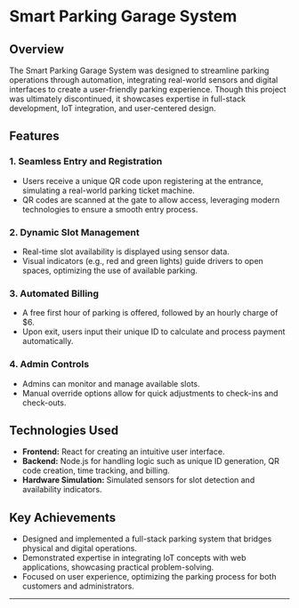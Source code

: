 # **Smart Parking Garage System**

## **Overview**

The Smart Parking Garage System was designed to streamline parking operations through automation, integrating real-world sensors and digital interfaces to create a user-friendly parking experience. Though this project was ultimately discontinued, it showcases expertise in full-stack development, IoT integration, and user-centered design.

## **Features**

### **1. Seamless Entry and Registration**

- Users receive a unique QR code upon registering at the entrance, simulating a real-world parking ticket machine.
- QR codes are scanned at the gate to allow access, leveraging modern technologies to ensure a smooth entry process.

### **2. Dynamic Slot Management**

- Real-time slot availability is displayed using sensor data.
- Visual indicators (e.g., red and green lights) guide drivers to open spaces, optimizing the use of available parking.

### **3. Automated Billing**

- A free first hour of parking is offered, followed by an hourly charge of $6.
- Upon exit, users input their unique ID to calculate and process payment automatically.

### **4. Admin Controls**

- Admins can monitor and manage available slots.
- Manual override options allow for quick adjustments to check-ins and check-outs.

## **Technologies Used**

- **Frontend:** React for creating an intuitive user interface.
- **Backend:** Node.js for handling logic such as unique ID generation, QR code creation, time tracking, and billing.
- **Hardware Simulation:** Simulated sensors for slot detection and availability indicators.

## **Key Achievements**

- Designed and implemented a full-stack parking system that bridges physical and digital operations.
- Demonstrated expertise in integrating IoT concepts with web applications, showcasing practical problem-solving.
- Focused on user experience, optimizing the parking process for both customers and administrators.

---
